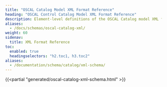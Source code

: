 ```yaml
---
title: "OSCAL Catalog Model XML Format Reference"
heading: "OSCAL Control Catalog Model XML Format Reference"
description: Element-level definitions of the OSCAL Catalog model XML format.
aliases:
  - /docs/schemas/oscal-catalog-xml/
weight: 60
sidenav:
  title: XML Format Reference
toc:
  enabled: true
  headingselectors: "h2.toc1, h3.toc2"
aliases:
  - /documentation/schema/catalog/xml-schema/
---
```


{{<partial "generated/oscal-catalog-xml-schema.html" >}}
